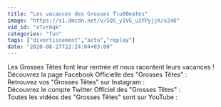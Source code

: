 ```yaml
---
title: "Les vacances des Grosses T\u00eates"
image: "https://s1.dmcdn.net/v/SQ5_y1VG_u3YPyjjK/x240"
vid_id: "x7vr8qk"
categories: "fun"
tags: ["divertissement","actu","replay"]
date: "2020-08-27T22:24:04+03:00"
---
```

Les Grosses Têtes font leur rentrée et nous racontent leurs vacances !   <br>Découvrez la page Facebook Officielle des &quot;Grosses Têtes&quot; :   <br>Retrouvez vos &quot;Grosses Têtes&quot; sur Instagram :   <br>Découvrez le compte Twitter Officiel des &quot;Grosses Têtes&quot; :   <br>Toutes les vidéos des &quot;Grosses Têtes&quot; sont sur YouTube : 
